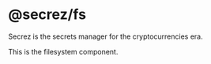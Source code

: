 # @secrez/fs

Secrez is the secrets manager for the cryptocurrencies era.

This is the filesystem component.


